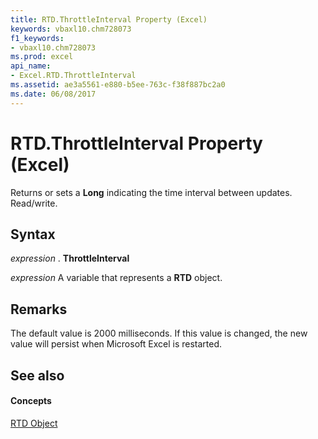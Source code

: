 ```yaml
---
title: RTD.ThrottleInterval Property (Excel)
keywords: vbaxl10.chm728073
f1_keywords:
- vbaxl10.chm728073
ms.prod: excel
api_name:
- Excel.RTD.ThrottleInterval
ms.assetid: ae3a5561-e880-b5ee-763c-f38f887bc2a0
ms.date: 06/08/2017
---
```



# RTD.ThrottleInterval Property (Excel)

Returns or sets a **Long** indicating the time interval between updates. Read/write.


## Syntax

 _expression_ . **ThrottleInterval**

 _expression_ A variable that represents a **RTD** object.


## Remarks

The default value is 2000 milliseconds. If this value is changed, the new value will persist when Microsoft Excel is restarted.


## See also


#### Concepts


[RTD Object](rtd-object-excel.md)

